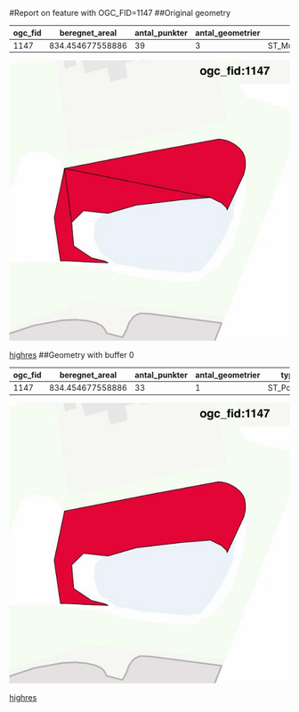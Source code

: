 #Report on feature with OGC_FID=1147
##Original geometry



| ogc_fid |  beregnet_areal  | antal_punkter | antal_geometrier |      type       |
|---------|------------------|---------------|------------------|-----------------|
|    1147 | 834.454677558886 |            39 |                3 | ST_MultiPolygon|
![geom](../images/1147_invalid.jpg)


[highres](https://raw.githubusercontent.com/Septima/herlev/master/images/1147_invalid_highres.jpg)
##Geometry with buffer 0



| ogc_fid |  beregnet_areal  | antal_punkter | antal_geometrier |    type    |
|---------|------------------|---------------|------------------|------------|
|    1147 | 834.454677558886 |            33 |                1 | ST_Polygon|
![geom](../images/1147_buffer0.jpg)


[highres](https://raw.githubusercontent.com/Septima/herlev/master/images/1147_buffer0_highres.jpg)
